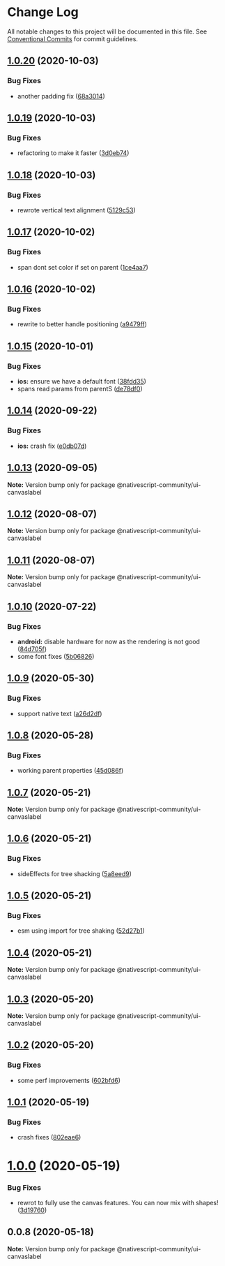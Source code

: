 # Change Log

All notable changes to this project will be documented in this file.
See [Conventional Commits](https://conventionalcommits.org) for commit guidelines.

## [1.0.20](https://github.com/nativescript-community/ui-canvaslabel/compare/v1.0.19...v1.0.20) (2020-10-03)


### Bug Fixes

* another padding fix ([68a3014](https://github.com/nativescript-community/ui-canvaslabel/commit/68a3014856ac9916de82357e627644601ad143e5))





## [1.0.19](https://github.com/nativescript-community/ui-canvaslabel/compare/v1.0.18...v1.0.19) (2020-10-03)


### Bug Fixes

* refactoring to make it faster ([3d0eb74](https://github.com/nativescript-community/ui-canvaslabel/commit/3d0eb74cdf6f680648b2d10187f25afe203042e5))





## [1.0.18](https://github.com/nativescript-community/ui-canvaslabel/compare/v1.0.17...v1.0.18) (2020-10-03)


### Bug Fixes

* rewrote vertical text alignment ([5129c53](https://github.com/nativescript-community/ui-canvaslabel/commit/5129c53f8f6da597d031c1e9bfa1a0db8ab44e53))





## [1.0.17](https://github.com/nativescript-community/ui-canvaslabel/compare/v1.0.16...v1.0.17) (2020-10-02)


### Bug Fixes

* span dont set color if set on parent ([1ce4aa7](https://github.com/nativescript-community/ui-canvaslabel/commit/1ce4aa718a0670bff463781f5a9d3e43e12fd56b))





## [1.0.16](https://github.com/nativescript-community/ui-canvaslabel/compare/v1.0.15...v1.0.16) (2020-10-02)


### Bug Fixes

* rewrite to better handle positioning ([a9479ff](https://github.com/nativescript-community/ui-canvaslabel/commit/a9479ffcaf3a8a9f3e862d088dcc0529e2c3ec62))





## [1.0.15](https://github.com/nativescript-community/ui-canvaslabel/compare/v1.0.14...v1.0.15) (2020-10-01)


### Bug Fixes

* **ios:** ensure we have a default font ([38fdd35](https://github.com/nativescript-community/ui-canvaslabel/commit/38fdd35521914a1bacae4247854a7de85a395b1c))
* spans read params from parentS ([de78df0](https://github.com/nativescript-community/ui-canvaslabel/commit/de78df0d69d0b4e4a66bbd3d7b6e8b1ce3d01fd6))





## [1.0.14](https://github.com/nativescript-community/ui-canvaslabel/compare/v1.0.13...v1.0.14) (2020-09-22)


### Bug Fixes

* **ios:** crash fix ([e0db07d](https://github.com/nativescript-community/ui-canvaslabel/commit/e0db07d087baa4a8413e6165bbbe0cd744ab791e))





## [1.0.13](https://github.com/nativescript-community/ui-canvaslabel/compare/v1.0.12...v1.0.13) (2020-09-05)

**Note:** Version bump only for package @nativescript-community/ui-canvaslabel





## [1.0.12](https://github.com/nativescript-community/ui-canvaslabel/compare/v1.0.11...v1.0.12) (2020-08-07)

**Note:** Version bump only for package @nativescript-community/ui-canvaslabel





## [1.0.11](https://github.com/nativescript-community/ui-canvaslabel/compare/v1.0.10...v1.0.11) (2020-08-07)

**Note:** Version bump only for package @nativescript-community/ui-canvaslabel





## [1.0.10](https://github.com/nativescript-community/ui-canvaslabel/compare/v1.0.9...v1.0.10) (2020-07-22)


### Bug Fixes

* **android:** disable hardware for now as the rendering is not good ([84d705f](https://github.com/nativescript-community/ui-canvaslabel/commit/84d705f6bd169b1278a7d82b1571f5b1f331a2a6))
* some font fixes ([5b06826](https://github.com/nativescript-community/ui-canvaslabel/commit/5b068266c5e91f17c886cecd4fccfc85bdc5a49e))





## [1.0.9](https://github.com/nativescript-community/ui-canvaslabel/compare/v1.0.8...v1.0.9) (2020-05-30)


### Bug Fixes

* support native text ([a26d2df](https://github.com/nativescript-community/ui-canvaslabel/commit/a26d2df1065e5ee1cff417a2806cd8df967351d5))





## [1.0.8](https://github.com/nativescript-community/ui-canvaslabel/compare/v1.0.7...v1.0.8) (2020-05-28)


### Bug Fixes

* working parent properties ([45d086f](https://github.com/nativescript-community/ui-canvaslabel/commit/45d086ffd9244c585989f46ca9cacf14a8a2a377))





## [1.0.7](https://github.com/nativescript-community/ui-canvaslabel/compare/v1.0.6...v1.0.7) (2020-05-21)

**Note:** Version bump only for package @nativescript-community/ui-canvaslabel





## [1.0.6](https://github.com/nativescript-community/ui-canvaslabel/compare/v1.0.5...v1.0.6) (2020-05-21)


### Bug Fixes

* sideEffects for tree shacking ([5a8eed9](https://github.com/nativescript-community/ui-canvaslabel/commit/5a8eed933397f7b3ab8acd4a05cb063c92e8a9ea))





## [1.0.5](https://github.com/nativescript-community/ui-canvaslabel/compare/v1.0.4...v1.0.5) (2020-05-21)


### Bug Fixes

* esm using import for tree shaking ([52d27b1](https://github.com/nativescript-community/ui-canvaslabel/commit/52d27b13ca776759f57335cc2167e60e0c0a8b01))





## [1.0.4](https://github.com/nativescript-community/ui-canvaslabel/compare/v1.0.3...v1.0.4) (2020-05-21)

**Note:** Version bump only for package @nativescript-community/ui-canvaslabel





## [1.0.3](https://github.com/nativescript-community/ui-canvaslabel/compare/v1.0.2...v1.0.3) (2020-05-20)

**Note:** Version bump only for package @nativescript-community/ui-canvaslabel





## [1.0.2](https://github.com/nativescript-community/ui-canvaslabel/compare/v1.0.1...v1.0.2) (2020-05-20)


### Bug Fixes

* some perf improvements ([602bfd6](https://github.com/nativescript-community/ui-canvaslabel/commit/602bfd615abc12914c954f2d725785774a08b586))





## [1.0.1](https://github.com/nativescript-community/ui-canvaslabel/compare/v1.0.0...v1.0.1) (2020-05-19)


### Bug Fixes

* crash fixes ([802eae6](https://github.com/nativescript-community/ui-canvaslabel/commit/802eae6b73d6fc531e4236cef286b53246b73bc9))





# [1.0.0](https://github.com/nativescript-community/ui-canvaslabel/compare/v0.0.8...v1.0.0) (2020-05-19)


### Bug Fixes

* rewrot to fully use the canvas features. You can now mix with shapes! ([3d19760](https://github.com/nativescript-community/ui-canvaslabel/commit/3d19760acaa69d9bd72d6896ec70e8d1c706ff26))





## 0.0.8 (2020-05-18)

**Note:** Version bump only for package @nativescript-community/ui-canvaslabel
